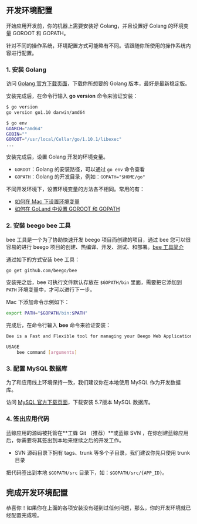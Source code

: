 ## 开发环境配置

开始应用开发前，你的机器上需要安装好 Golang，并且设置好 Golang 的环境变量 GOROOT 和 GOPATH。

针对不同的操作系统，环境配置方式可能略有不同。请跟随你所使用的操作系统内容进行配置。

### 1. 安装 Golang

访问 [Golang 官方下载页面](https://golang.org/dl/)，下载你所想要的 Golang 版本，最好是最新稳定版。

安装完成后，在命令行输入 **go version**  命令来验证安装：

```bash
$ go version
go version go1.10 darwin/amd64

$ go env
GOARCH="amd64"
GOBIN=""
GOROOT="/usr/local/Cellar/go/1.10.1/libexec"
...
```

安装完成后，设置 Golang 开发的环境变量。

- `GOROOT`：Golang 的安装路径，可以通过 `go env` 命令查看
- `GOPATH`：Golang 的开发目录，例如：`GOPATH="$HOME/go"`

不同开发环境下，设置环境变量的方法各不相同。常用的有：

- [如何在 Mac 下设置环境变量](https://apple.stackexchange.com/questions/106778/how-do-i-set-environment-variables-on-os-x)
- [如何在 GoLand 中设置 GOROOT 和 GOPATH](https://www.jetbrains.com/help/go/configuring-goroot-and-gopath.html)


### 2. 安装 beego bee 工具

bee 工具是一个为了协助快速开发 beego 项目而创建的项目，通过 bee 您可以很容易的进行 beego 项目的创建、热编译、开发、测试、和部署。[bee 工具简介](https://beego.gocn.vip/beego/zh/developing/bee/)

通过如下的方式安装 bee 工具：

```bash
go get github.com/beego/bee
```

安装完之后，bee 可执行文件默认存放在 `$GOPATH/bin` 里面，需要把它添加到 `PATH` 环境变量中，才可以进行下一步。

Mac 下添加命令示例如下：

```bash
export PATH="$GOPATH/bin:$PATH"
```

完成后，在命令行输入 **bee** 命令来验证安装：

```bash
Bee is a Fast and Flexible tool for managing your Beego Web Application.

USAGE
    bee command [arguments]
```

### 3. 配置 MySQL 数据库

为了和应用线上环境保持一致，我们建议你在本地使用 MySQL 作为开发数据库。

访问 [MySQL 官方下载页面](http://dev.mysql.com/downloads/mysql/)，下载安装 5.7版本 MySQL 数据库。

### 4. 签出应用代码

蓝鲸应用的源码被托管在**工蜂 Git （推荐）**或蓝鲸 SVN ，在你创建蓝鲸应用后，你需要将其签出到本地来继续之后的开发工作。

- SVN 源码目录下拥有 tags、trunk 等多个子目录，我们建议你先只使用 trunk 目录

把代码签出到本地 `$GOPATH/src` 目录下，如：`$GOPATH/src/{APP_ID}`。

## 完成开发环境配置

恭喜你！如果你在上面的各项安装没有碰到过任何问题，那么，你的开发环境就已经配置完成啦。

